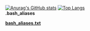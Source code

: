 [![Anurag's GitHub stats](https://github-readme-stats.vercel.app/api?username=stanuchmateusz)](https://github.com/stenuchmateusz/github-readme-stats)
[![Top Langs](https://github-readme-stats.vercel.app/api/top-langs/?username=stanuchmateusz&layout=compact)](https://github.com/stanuchmateusz/github-readme-stats)
<br>
<strong>.bash_aliases
<br>

[bash_aliases.txt](https://github.com/stanuchmateusz/stanuchmateusz/files/8400704/bash_aliases.txt)
</strong>

